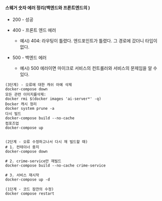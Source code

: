 

#### 스웨거 숫자 에러 정리(백엔드와 프론트엔드의 )

- 200  - 성공

- 400 - 프론트 엔드 에러
	
	- 예시) 404: 라우팅이 틀렸다. 엔드포인트가 틀렸다. 그 경로에 갔더니 타입이 없다.

- 500 - 백엔드 에러
	- 예시) 500 에러이면 마이크로 서비스의 컨트롤러와 서비스의 문제임을 알 수 있다.


```
(3단계) - 오류에 대한 캐쉬 아예 삭제
docker-compose down  
모든 관련 이미지를삭제:
docker rmi $(docker images 'ai-server*' -q)  
Docker 캐시 정리  
docker system prune -a 
다시 빌드 
docker-compose build --no-cache  
컴포즈업 
docker-compose up


(2단계 - 오류 수정하고나서 다시 재 빌드할 때)
# 1. 컨테이너 중지
docker-compose down

# 2. crime-service만 재빌드
docker-compose build --no-cache crime-service

# 3. 서비스 재시작
docker-compose up -d

(1단계 - 코드 잠깐의 수정)
docker compose restart
```